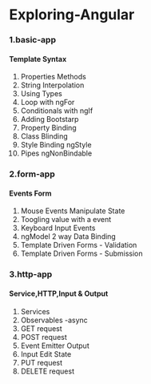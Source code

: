 # Exploring-Angular

### 1.basic-app 
#### Template Syntax
1. Properties Methods
2. String Interpolation
3. Using Types
4. Loop with ngFor
5. Conditionals with ngIf
6. Adding Bootstarp
7. Property Binding
8. Class Blinding
9. Style Binding ngStyle
10. Pipes ngNonBindable

### 2.form-app 
#### Events Form
1. Mouse Events Manipulate State
2. Toogling value with a event
3. Keyboard Input Events
4. ngModel 2 way Data Binding
5. Template Driven Forms - Validation
5. Template Driven Forms - Submission 

### 3.http-app 
#### Service,HTTP,Input & Output
1. Services
2. Observables -async 
3. GET request
4. POST request
5. Event Emitter Output
6. Input Edit State
7. PUT request
8. DELETE request
